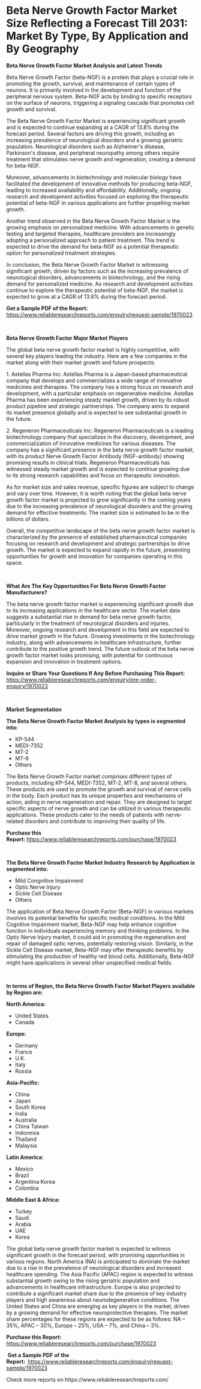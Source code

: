 <p><h1>Beta Nerve Growth Factor Market Size Reflecting a Forecast Till 2031: Market By Type, By Application and By Geography</h1></p><p><strong>Beta Nerve Growth Factor Market Analysis and Latest Trends</strong></p>
<p><p>Beta Nerve Growth Factor (beta-NGF) is a protein that plays a crucial role in promoting the growth, survival, and maintenance of certain types of neurons. It is primarily involved in the development and function of the peripheral nervous system. Beta-NGF acts by binding to specific receptors on the surface of neurons, triggering a signaling cascade that promotes cell growth and survival.</p><p>The Beta Nerve Growth Factor Market is experiencing significant growth and is expected to continue expanding at a CAGR of 13.8% during the forecast period. Several factors are driving this growth, including an increasing prevalence of neurological disorders and a growing geriatric population. Neurological disorders such as Alzheimer's disease, Parkinson's disease, and peripheral neuropathy among others require treatment that stimulates nerve growth and regeneration, creating a demand for beta-NGF.</p><p>Moreover, advancements in biotechnology and molecular biology have facilitated the development of innovative methods for producing beta-NGF, leading to increased availability and affordability. Additionally, ongoing research and development activities focused on exploring the therapeutic potential of beta-NGF in various applications are further propelling market growth.</p><p>Another trend observed in the Beta Nerve Growth Factor Market is the growing emphasis on personalized medicine. With advancements in genetic testing and targeted therapies, healthcare providers are increasingly adopting a personalized approach to patient treatment. This trend is expected to drive the demand for beta-NGF as a potential therapeutic option for personalized treatment strategies.</p><p>In conclusion, the Beta Nerve Growth Factor Market is witnessing significant growth, driven by factors such as the increasing prevalence of neurological disorders, advancements in biotechnology, and the rising demand for personalized medicine. As research and development activities continue to explore the therapeutic potential of beta-NGF, the market is expected to grow at a CAGR of 13.8% during the forecast period.</p></p>
<p><strong>Get a Sample PDF of the Report:&nbsp;</strong> <a href="https://www.reliableresearchreports.com/enquiry/request-sample/1970023">https://www.reliableresearchreports.com/enquiry/request-sample/1970023</a></p>
<p>&nbsp;</p>
<p><strong>Beta Nerve Growth Factor Major Market Players</strong></p>
<p><p>The global beta nerve growth factor market is highly competitive, with several key players leading the industry. Here are a few companies in the market along with their market growth and future prospects:</p><p>1. Astellas Pharma Inc: Astellas Pharma is a Japan-based pharmaceutical company that develops and commercializes a wide range of innovative medicines and therapies. The company has a strong focus on research and development, with a particular emphasis on regenerative medicine. Astellas Pharma has been experiencing steady market growth, driven by its robust product pipeline and strategic partnerships. The company aims to expand its market presence globally and is expected to see substantial growth in the future.</p><p>2. Regeneron Pharmaceuticals Inc: Regeneron Pharmaceuticals is a leading biotechnology company that specializes in the discovery, development, and commercialization of innovative medicines for various diseases. The company has a significant presence in the beta nerve growth factor market, with its product Nerve Growth Factor Antibody (NGF-antibody) showing promising results in clinical trials. Regeneron Pharmaceuticals has witnessed steady market growth and is expected to continue growing due to its strong research capabilities and focus on therapeutic innovation.</p><p>As for market size and sales revenue, specific figures are subject to change and vary over time. However, it is worth noting that the global beta nerve growth factor market is projected to grow significantly in the coming years due to the increasing prevalence of neurological disorders and the growing demand for effective treatments. The market size is estimated to be in the billions of dollars.</p><p>Overall, the competitive landscape of the beta nerve growth factor market is characterized by the presence of established pharmaceutical companies focusing on research and development and strategic partnerships to drive growth. The market is expected to expand rapidly in the future, presenting opportunities for growth and innovation for companies operating in this space.</p></p>
<p>&nbsp;</p>
<p><strong>What Are The Key Opportunities For Beta Nerve Growth Factor Manufacturers?</strong></p>
<p><p>The beta nerve growth factor market is experiencing significant growth due to its increasing applications in the healthcare sector. The market data suggests a substantial rise in demand for beta nerve growth factor, particularly in the treatment of neurological disorders and injuries. Moreover, ongoing research and development in this field are expected to drive market growth in the future. Growing investments in the biotechnology industry, along with advancements in healthcare infrastructure, further contribute to the positive growth trend. The future outlook of the beta nerve growth factor market looks promising, with potential for continuous expansion and innovation in treatment options.</p></p>
<p><strong>Inquire or Share Your Questions If Any Before Purchasing This Report:</strong> <a href="https://www.reliableresearchreports.com/enquiry/pre-order-enquiry/1970023">https://www.reliableresearchreports.com/enquiry/pre-order-enquiry/1970023</a></p>
<p>&nbsp;</p>
<p><strong>Market Segmentation</strong></p>
<p><strong>The Beta Nerve Growth Factor Market Analysis by types is segmented into:</strong></p>
<p><ul><li>KP-544</li><li>MEDI-7352</li><li>MT-2</li><li>MT-8</li><li>Others</li></ul></p>
<p><p>The Beta Nerve Growth Factor market comprises different types of products, including KP-544, MEDI-7352, MT-2, MT-8, and several others. These products are used to promote the growth and survival of nerve cells in the body. Each product has its unique properties and mechanisms of action, aiding in nerve regeneration and repair. They are designed to target specific aspects of nerve growth and can be utilized in various therapeutic applications. These products cater to the needs of patients with nerve-related disorders and contribute to improving their quality of life.</p></p>
<p><strong>Purchase this Report:&nbsp;</strong><a href="https://www.reliableresearchreports.com/purchase/1970023">https://www.reliableresearchreports.com/purchase/1970023</a></p>
<p>&nbsp;</p>
<p><strong>The Beta Nerve Growth Factor Market Industry Research by Application is segmented into:</strong></p>
<p><ul><li>Mild Congnitive Impairment</li><li>Optic Nerve Injury</li><li>Sickle Cell Disease</li><li>Others</li></ul></p>
<p><p>The application of Beta Nerve Growth Factor (Beta-NGF) in various markets involves its potential benefits for specific medical conditions. In the Mild Cognitive Impairment market, Beta-NGF may help enhance cognitive function in individuals experiencing memory and thinking problems. In the Optic Nerve Injury market, it could aid in promoting the regeneration and repair of damaged optic nerves, potentially restoring vision. Similarly, in the Sickle Cell Disease market, Beta-NGF may offer therapeutic benefits by stimulating the production of healthy red blood cells. Additionally, Beta-NGF might have applications in several other unspecified medical fields.</p></p>
<p>&nbsp;</p>
<p><strong>In terms of Region, the Beta Nerve Growth Factor Market Players available by Region are:</strong></p>
<p>
    <p> <strong> North America: </strong>
        <ul>
            <li>United States</li>
            <li>Canada</li>
        </ul>
        </p> 
    <p> <strong> Europe: </strong>
        <ul>
            <li>Germany</li>
            <li>France</li>
            <li>U.K.</li>
            <li>Italy</li>
            <li>Russia</li>
        </ul>
        </p> 
    <p> <strong> Asia-Pacific: </strong>
        <ul>
            <li>China</li>
            <li>Japan</li>
            <li>South Korea</li>
            <li>India</li>
            <li>Australia</li>
            <li>China Taiwan</li>
            <li>Indonesia</li>
            <li>Thailand</li>
            <li>Malaysia</li>
        </ul>
        </p> 
    <p> <strong> Latin America: </strong>
        <ul>
            <li>Mexico</li>
            <li>Brazil</li>
            <li>Argentina Korea</li>
            <li>Colombia</li>
        </ul>
        </p> 
    <p> <strong> Middle East & Africa: </strong>
        <ul>
            <li>Turkey</li>
            <li>Saudi</li>
            <li>Arabia</li>
            <li>UAE</li>
            <li>Korea</li>
        </ul>
    </p>
    </p>
<p><p>The global beta nerve growth factor market is expected to witness significant growth in the forecast period, with promising opportunities in various regions. North America (NA) is anticipated to dominate the market due to a rise in the prevalence of neurological disorders and increased healthcare spending. The Asia Pacific (APAC) region is expected to witness substantial growth owing to the rising geriatric population and advancements in healthcare infrastructure. Europe is also projected to contribute a significant market share due to the presence of key industry players and high awareness about neurodegenerative conditions. The United States and China are emerging as key players in the market, driven by a growing demand for effective neuroprotective therapies. The market share percentages for these regions are expected to be as follows: NA – 35%, APAC – 30%, Europe – 25%, USA – 7%, and China – 3%.</p></p>
<p><strong>Purchase this Report: </strong><a href="https://www.reliableresearchreports.com/purchase/1970023">https://www.reliableresearchreports.com/purchase/1970023</a></p>
<p>&nbsp;<strong>Get a Sample PDF of the Report:&nbsp;&nbsp;</strong><a href="https://www.reliableresearchreports.com/enquiry/request-sample/1970023">https://www.reliableresearchreports.com/enquiry/request-sample/1970023</a></p>
<p><strong></strong></p>
<p>Check more reports on https://www.reliableresearchreports.com/</p>